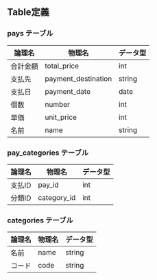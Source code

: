 ## Table定義

### pays テーブル

|論理名 | 物理名 | データ型|
|------|-------|-------|
|合計金額|total_price|int|
|支払先|payment_destination|string|
|支払日|payment_date|date|
|個数|number|int|
|単価|unit_price|int|
|名前|name|string|

### pay_categories テーブル

|論理名 | 物理名 | データ型|
|------|-------|-------|
|支払ID|pay_id|int|
|分類ID|category_id|int|

### categories テーブル

|論理名 | 物理名 | データ型|
|------|-------|-------|
|名前|name|string|
|コード|code|string|
